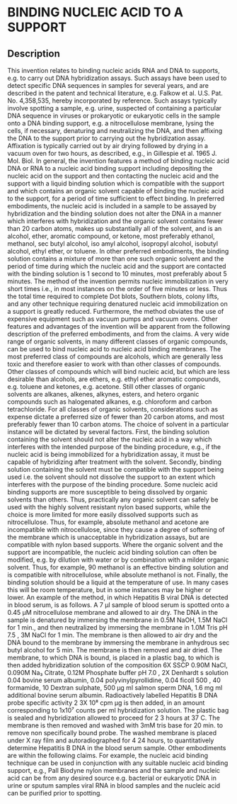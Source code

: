 # BINDING NUCLEIC ACID TO A SUPPORT

## Description
This invention relates to binding nucleic acids RNA and DNA to supports, e.g. to carry out DNA hybridization assays. Such assays have been used to detect specific DNA sequences in samples for several years, and are described in the patent and technical literature, e.g. Falkow et al. U.S. Pat. No. 4,358,535, hereby incorporated by reference. Such assays typically involve spotting a sample, e.g. urine, suspected of containing a particular DNA sequence in viruses or prokaryotic or eukaryotic cells in the sample onto a DNA binding support, e.g. a nitrocellulose membrane, lysing the cells, if necessary, denaturing and neutralizing the DNA, and then affixing the DNA to the support prior to carrying out the hybridization assay. Affixation is typically carried out by air drying followed by drying in a vacuum oven for two hours, as described, e.g., in Gillespie et al. 1965 J. Mol. Biol. In general, the invention features a method of binding nucleic acid DNA or RNA to a nucleic acid binding support including depositing the nucleic acid on the support and then contacting the nucleic acid and the support with a liquid binding solution which is compatible with the support and which contains an organic solvent capable of binding the nucleic acid to the support, for a period of time sufficient to effect binding. In preferred embodiments, the nucleic acid is included in a sample to be assayed by hybridization and the binding solution does not alter the DNA in a manner which interferes with hybridization and the organic solvent contains fewer than 20 carbon atoms, makes up substantially all of the solvent, and is an alcohol, ether, aromatic compound, or ketone, most preferably ethanol, methanol, sec butyl alcohol, iso amyl alcohol, isopropyl alcohol, isobutyl alcohol, ethyl ether, or toluene. In other preferred embodiments, the binding solution contains a mixture of more than one such organic solvent and the period of time during which the nucleic acid and the support are contacted with the binding solution is 1 second to 10 minutes, most preferably about 5 minutes. The method of the invention permits nucleic immobilization in very short times i.e., in most instances on the order of five minutes or less. Thus the total time required to complete Dot blots, Southern blots, colony lifts, and any other technique requiring denatured nucleic acid immobilization on a support is greatly reduced. Furthermore, the method obviates the use of expensive equipment such as vacuum pumps and vacuum ovens. Other features and advantages of the invention will be apparent from the following description of the preferred embodiments, and from the claims. A very wide range of organic solvents, in many different classes of organic compounds, can be used to bind nucleic acid to nucleic acid binding membranes. The most preferred class of compounds are alcohols, which are generally less toxic and therefore easier to work with than other classes of compounds. Other classes of compounds which will bind nucleic acid, but which are less desirable than alcohols, are ethers, e.g. ethyl ether aromatic compounds, e.g. toluene and ketones, e.g. acetone. Still other classes of organic solvents are alkanes, alkenes, alkynes, esters, and hetero organic compounds such as halogenated alkanes, e.g. chloroform and carbon tetrachloride. For all classes of organic solvents, considerations such as expense dictate a preferred size of fewer than 20 carbon atoms, and most preferably fewer than 10 carbon atoms. The choice of solvent in a particular instance will be dictated by several factors. First, the binding solution containing the solvent should not alter the nucleic acid in a way which interferes with the intended purpose of the binding procedure, e.g., if the nucleic acid is being immobilized for a hybridization assay, it must be capable of hybridizing after treatment with the solvent. Secondly, binding solution containing the solvent must be compatible with the support being used i.e. the solvent should not dissolve the support to an extent which interferes with the purpose of the binding procedure. Some nucleic acid binding supports are more susceptible to being dissolved by organic solvents than others. Thus, practically any organic solvent can safely be used with the highly solvent resistant nylon based supports, while the choice is more limited for more easily dissolved supports such as nitrocellulose. Thus, for example, absolute methanol and acetone are incompatible with nitrocellulose, since they cause a degree of softening of the membrane which is unacceptable in hybridization assays, but are compatible with nylon based supports. Where the organic solvent and the support are incompatible, the nucleic acid binding solution can often be modified, e.g. by dilution with water or by combination with a milder organic solvent. Thus, for example, 90 methanol is an effective binding solution and is compatible with nitrocellulose, while absolute methanol is not. Finally, the binding solution should be a liquid at the temperature of use. In many cases this will be room temperature, but in some instances may be higher or lower. An example of the method, in which Hepatitis B viral DNA is detected in blood serum, is as follows. A 7 µl sample of blood serum is spotted onto a 0.45 µM nitrocellulose membrane and allowed to air dry. The DNA in the sample is denatured by immersing the membrane in 0.5M NaOH, 1.5M NaCl for 1 min., and then neutralized by immersing the membrane in 1.0M Tris pH 7.5 , 3M NaCl for 1 min. The membrane is then allowed to air dry and the DNA bound to the membrane by immersing the membrane in anhydrous sec butyl alcohol for 5 min. The membrane is then removed and air dried. The membrane, to which DNA is bound, is placed in a plastic bag, to which is then added hybridization solution of the composition 6X SSCP 0.90M NaCl, 0.090M Na₃ Citrate, 0.12M Phosphate buffer pH 7.0 , 2X Denhardt s solution 0.04 bovine serum albumin, 0.04 polyvinylpyrollidine, 0.04 ficoll 500 , 40 formamide, 10 Dextran sulphate, 500 µg ml salmon sperm DNA, 1.6 mg ml additional bovine serum albumin. Radioactively labelled Hepatitis B DNA probe specific activity 2 3X 10⁸ cpm µg is then added, in an amount corresponding to 1x10⁷ counts per ml hybridization solution. The plastic bag is sealed and hybridization allowed to proceed for 2 3 hours at 37 C. The membrane is then removed and washed with 3mM tris base for 20 min. to remove non specifically bound probe. The washed membrane is placed under X ray film and autoradiographed for 4 24 hours, to quantitatively determine Hepatitis B DNA in the blood serum sample. Other embodiments are within the following claims. For example, the nucleic acid binding technique can be used in conjunction with any suitable nucleic acid binding support, e.g., Pall Biodyne nylon membranes and the sample and nucleic acid can be from any desired source e.g. bacterial or eukaryotic DNA in urine or sputum samples viral RNA in blood samples and the nucleic acid can be purified prior to spotting.